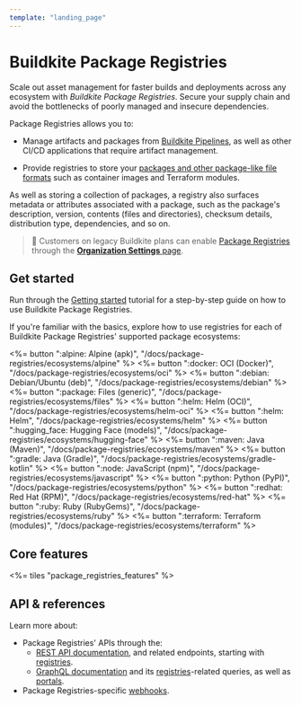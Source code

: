 ```yaml
---
template: "landing_page"
---
```


# Buildkite Package Registries

Scale out asset management for faster builds and deployments across any ecosystem with _Buildkite Package Registries_. Secure your supply chain and avoid the bottlenecks of poorly managed and insecure dependencies.

Package Registries allows you to:

- Manage artifacts and packages from [Buildkite Pipelines](/docs/pipelines), as well as other CI/CD applications that require artifact management.

- Provide registries to store your [packages and other package-like file formats](/docs/package-registries/background) such as container images and Terraform modules.

As well as storing a collection of packages, a registry also surfaces metadata or attributes associated with a package, such as the package's description, version, contents (files and directories), checksum details, distribution type, dependencies, and so on.

> 📘
> Customers on legacy Buildkite plans can enable [Package Registries](https://buildkite.com/platform/package-registries) through the [**Organization Settings** page](/docs/package-registries/security/permissions#enabling-buildkite-packages).

## Get started

Run through the [Getting started](/docs/package-registries/getting-started) tutorial for a step-by-step guide on how to use Buildkite Package Registries.

If you're familiar with the basics, explore how to use registries for each of Buildkite Package Registries' supported package ecosystems:

<!-- vale off -->

<div class="ButtonGroup">
  <%= button ":alpine: Alpine (apk)", "/docs/package-registries/ecosystems/alpine" %>
  <%= button ":docker: OCI (Docker)", "/docs/package-registries/ecosystems/oci" %>
  <%= button ":debian: Debian/Ubuntu (deb)", "/docs/package-registries/ecosystems/debian" %>
  <%= button ":package: Files (generic)", "/docs/package-registries/ecosystems/files" %>
  <%= button ":helm: Helm (OCI)", "/docs/package-registries/ecosystems/helm-oci" %>
  <%= button ":helm: Helm", "/docs/package-registries/ecosystems/helm" %>
  <%= button ":hugging_face: Hugging Face (models)", "/docs/package-registries/ecosystems/hugging-face" %>
  <%= button ":maven: Java (Maven)", "/docs/package-registries/ecosystems/maven" %>
  <%= button ":gradle: Java (Gradle)", "/docs/package-registries/ecosystems/gradle-kotlin" %>
  <%= button ":node: JavaScript (npm)", "/docs/package-registries/ecosystems/javascript" %>
  <%= button ":python: Python (PyPI)", "/docs/package-registries/ecosystems/python" %>
  <%= button ":redhat: Red Hat (RPM)", "/docs/package-registries/ecosystems/red-hat" %>
  <%= button ":ruby: Ruby (RubyGems)", "/docs/package-registries/ecosystems/ruby" %>
  <%= button ":terraform: Terraform (modules)", "/docs/package-registries/ecosystems/terraform" %>
</div>

<!-- vale on -->

## Core features

<%= tiles "package_registries_features" %>

## API & references

Learn more about:

- Package Registries' APIs through the:
    * [REST API documentation](/docs/apis/rest-api), and related endpoints, starting with [registries](/docs/apis/rest-api/package-registries/registries).
    * [GraphQL documentation](/docs/apis/graphql-api) and its [registries](/docs/apis/graphql/cookbooks/registries)-related queries, as well as [portals](/docs/apis/portals).
- Package Registries-specific [webhooks](/docs/apis/webhooks/package-registries).
